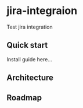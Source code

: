 # jira-integraion
Test jira integration

## Quick start
Install guide here...

## Architecture

## Roadmap